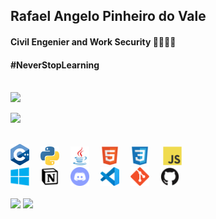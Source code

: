 <!-- ****************************************** Bio ******************************************** -->
<h2> Rafael Angelo Pinheiro do Vale </h2>
<h4> Civil Engenier and Work Security 👷🏻👷🏻</h4>
<h4> #NeverStopLearning</h4>
<br>
<!-- ****************************************** Stats ******************************************** -->

<left>
  <a href="https://github-readme-stats.vercel.app/api/?username=rafaelangelopv">
  <img height="180em" src="https://github-readme-stats.vercel.app/api/?username=rafaelangelopv&show_icons=true&title_color=fff&icon_color=79ff97&text_color=9f9f9f&bg_color=151515"/>

<!-- ****************************************** Most languages ******************************************** -->

  </tr>
    <td><p align="left"><a href="https://github-readme-stats.vercel.app/api/?username=rafaelangelopv"><img width="400px" src="https://github-readme-stats.vercel.app/api/top-langs?username=rafaelangelopv&layout=compact&&show_icons=true&title_color=fff&icon_color=79ff97&text_color=9f9f9f&bg_color=151515" /></a></p>
    </td>
  <tr>
</left>

<br>

<!-- ****************************************** Tools & Languages ******************************************** -->

<div>
<img src="./assets/c++.png" width="30px">&ensp;&ensp;
<img src="./assets/python.svg" width="30px">&ensp;&ensp;
<img src="./assets/java.svg" width="30px">&ensp;&ensp;
<img src="./assets/html5.svg" width="30px">&ensp;&ensp;
<img src="./assets/css3.svg" width="30px"> &ensp;&ensp;
<img src="./assets/javascript.svg" width="30px">&ensp;&ensp;
<br>
<img src="./assets/windows.svg" width="30px">&ensp;&ensp;
<img src="./assets/notion.png" width="30px">&ensp;&ensp;
<img src="./assets/discord.svg" width="30px">&ensp;&ensp;
<img src="./assets/vscode.svg" width="30px">&ensp;&ensp;
<img src="./assets/git.svg" width="30px">&ensp;&ensp;
<img src="./assets/github.svg" width="30px">&ensp;&ensp;

</div>

<br>

<!-- ****************************************** Contacts ******************************************** -->

<div>
  <a href = "mailto:rafaelangelopv@gmail.com"><img src="https://img.shields.io/badge/-Gmail-%23333?style=for-the-badge&logo=gmail&logoColor=white" target="_blank"></a>
  <a href="https://www.linkedin.com/in/rafaelangelopv" target="_blank"><img src="https://img.shields.io/badge/-LinkedIn-%230077B5?style=for-the-badge&logo=linkedin&logoColor=white" target="_blank"></a> 
 </div>
